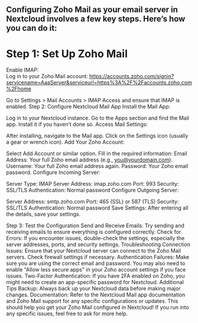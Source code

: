 Configuring Zoho Mail as your email server in Nextcloud involves a few key steps. Here’s how you can do it:
---

# Step 1: Set Up Zoho Mail
Enable IMAP:</br>
Log in to your Zoho Mail account: https://accounts.zoho.com/signin?servicename=AaaServer&serviceurl=https%3A%2F%2Faccounts.zoho.com%2Fhome

Go to Settings > Mail Accounts > IMAP Access and ensure that IMAP is enabled.
Step 2: Configure Nextcloud Mail App
Install the Mail App:

Log in to your Nextcloud instance.
Go to the Apps section and find the Mail app. Install it if you haven’t done so.
Access Mail Settings:

After installing, navigate to the Mail app.
Click on the Settings icon (usually a gear or wrench icon).
Add Your Zoho Account:

Select Add Account or similar option.
Fill in the required information:
Email Address: Your full Zoho email address (e.g., you@yourdomain.com).
Username: Your full Zoho email address again.
Password: Your Zoho email password.
Configure Incoming Server:

Server Type: IMAP
Server Address: imap.zoho.com
Port: 993
Security: SSL/TLS
Authentication: Normal password
Configure Outgoing Server:

Server Address: smtp.zoho.com
Port: 465 (SSL) or 587 (TLS)
Security: SSL/TLS
Authentication: Normal password
Save Settings: After entering all the details, save your settings.

Step 3: Test the Configuration
Send and Receive Emails: Try sending and receiving emails to ensure everything is configured correctly.
Check for Errors: If you encounter issues, double-check the settings, especially the server addresses, ports, and security settings.
Troubleshooting
Connection Issues: Ensure that your Nextcloud server can connect to the Zoho Mail servers. Check firewall settings if necessary.
Authentication Failures: Make sure you are using the correct email and password. You may also need to enable "Allow less secure apps" in your Zoho account settings if you face issues.
Two-Factor Authentication: If you have 2FA enabled on Zoho, you might need to create an app-specific password for Nextcloud.
Additional Tips
Backup: Always back up your Nextcloud data before making major changes.
Documentation: Refer to the Nextcloud Mail app documentation and Zoho Mail support for any specific configurations or updates.
This should help you get your Zoho Mail configured in Nextcloud! If you run into any specific issues, feel free to ask for more help.
